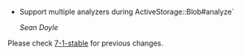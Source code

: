 *   Support multiple analyzers during ActiveStorage::Blob#analyze`

    *Sean Doyle*

Please check [7-1-stable](https://github.com/rails/rails/blob/7-1-stable/activestorage/CHANGELOG.md) for previous changes.
